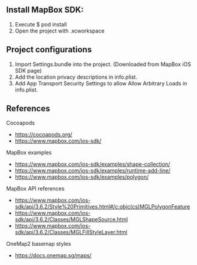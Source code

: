 ## Install MapBox SDK:

1. Execute $ pod install
2. Open the project with <project name>.xcworkspace


## Project configurations
1.  Import Settings.bundle into the project. (Downloaded from MapBox iOS SDK page)
2.  Add the location privacy descriptions in info.plist.
3.  Add App Transport Security Settings to allow Allow Arbitrary Loads in info.plist.

## References

Cocoapods
* https://cocoapods.org/
* https://www.mapbox.com/ios-sdk/

MapBox examples
* https://www.mapbox.com/ios-sdk/examples/shape-collection/
* https://www.mapbox.com/ios-sdk/examples/runtime-add-line/
* https://www.mapbox.com/ios-sdk/examples/polygon/


MapBox API references
* https://www.mapbox.com/ios-sdk/api/3.6.2/Style%20Primitives.html#/c:objc(cs)MGLPolygonFeature
* https://www.mapbox.com/ios-sdk/api/3.6.2/Classes/MGLShapeSource.html
* https://www.mapbox.com/ios-sdk/api/3.6.2/Classes/MGLFillStyleLayer.html

OneMap2 basemap styles
* https://docs.onemap.sg/maps/
